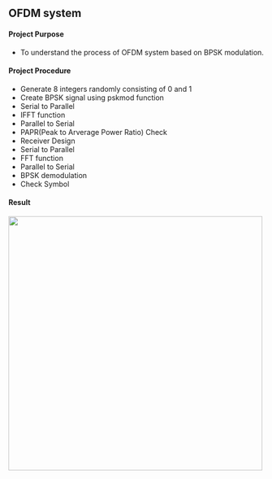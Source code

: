 ## OFDM system

#### Project Purpose
- To understand the process of OFDM system based on BPSK modulation.

#### Project Procedure
- Generate 8 integers randomly consisting of 0 and 1 
- Create BPSK signal using pskmod function
- Serial to Parallel
- IFFT function
- Parallel to Serial
- PAPR(Peak to Arverage Power Ratio) Check
- Receiver Design
- Serial to Parallel
- FFT function
- Parallel to Serial
- BPSK demodulation
- Check Symbol

#### Result
<img src="https://user-images.githubusercontent.com/58179712/124543941-28a49200-de61-11eb-985c-42b1d2a82bdf.png"  width="500">
